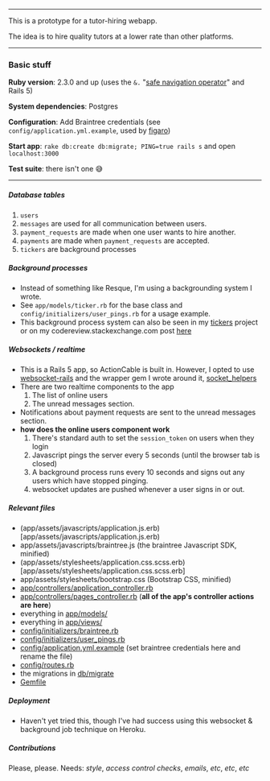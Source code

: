 -----

This is a prototype for a tutor-hiring webapp.

The idea is to hire quality tutors at a lower rate than other platforms.

-----

### Basic stuff

**Ruby version**: 2.3.0 and up (uses the `&.` "[safe navigation operator](http://mitrev.net/ruby/2015/11/13/the-operator-in-ruby/)" and Rails 5)

**System dependencies**: Postgres

**Configuration**: Add Braintree credentials (see `config/application.yml.example`, used by [figaro](https://github.com/laserlemon/figaro))

**Start app**: `rake db:create db:migrate; PING=true rails s` and open `localhost:3000`

**Test suite**: there isn't one :sweat_smile:

-----

##### Database tables

  1. `users`
  2. `messages` are used for all communication between users.
  3. `payment_requests` are made when one user wants to hire another.
  4. `payments` are made when `payment_requests` are accepted.
  5. `tickers` are background processes

##### Background processes

  - Instead of something like Resque, I'm using a backgrounding system I wrote.
  - See `app/models/ticker.rb` for the base class and `config/initializers/user_pings.rb` for a usage example.
  - This background process system can also be seen in my [tickers](https://github.com/maxpleaner/tickers) project or on my codereview.stackexchange.com post [here](codereview.stackexchange.com/questions/122159/a-two-method-program-for-running-background-jobs)

##### Websockets / realtime

  - This is a Rails 5 app, so ActionCable is built in. However, I opted to use [websocket-rails](https://github.com/websocket-rails/websocket-rails/) and the wrapper gem I wrote around it, [socket_helpers](https://github.com/maxpleaner/socket_helpers)
  - There are two realtime components to the app
    1. The list of online users
    2. The unread messages section.
  - Notifications about payment requests are sent to the unread messages section.
  - **how does the online users component work**
    1. There's standard auth to set the `session_token` on users when they login
    2. Javascript pings the server every 5 seconds (until the browser tab is closed)
    3. A background process runs every 10 seconds and signs out any users which have stopped pinging.
    4. websocket updates are pushed whenever a user signs in or out.

##### Relevant files

  - (app/assets/javascripts/application.js.erb)[app/assets/javascripts/application.js.erb)
  - app/assets/javascripts/braintree.js (the braintree Javascript SDK, minified)
  - (app/assets/stylesheets/application.css.scss.erb)[app/assets/stylesheets/application.css.scss.erb]
  - app/assets/stylesheets/bootstrap.css (Bootstrap CSS, minified)
  - [app/controllers/application_controller.rb](app/controllers/application_controller.rb)
  - [app/controllers/pages_controller.rb](app/controllers/pages_controller.rb) (**all of the app's controller actions are here**)
  - everything in [app/models/](app/models/)
  - everything in [app/views/](app/views/)
  - [config/initializers/braintree.rb](config/initializers/braintree.rb)
  - [config/initializers/user_pings.rb](config/initializers/user_pings.rb)
  - [config/application.yml.example](config/application.yml.example) (set braintree credentials here and rename the file)
  - [config/routes.rb](config/routes.rb)
  - the migrations in [db/migrate](db/migrate/)
  - [Gemfile](Gemfile)

##### Deployment

- Haven't yet tried this, though I've had success using this websocket & background job technique on Heroku.

##### Contributions

Please, please. Needs: _style_, _access control checks_, _emails_, _etc_, _etc_, _etc_ 